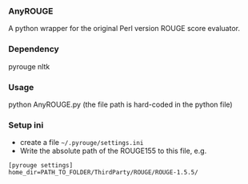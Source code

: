 ### AnyROUGE
A python wrapper for the original Perl version ROUGE score evaluator.

### Dependency
pyrouge
nltk

### Usage
python AnyROUGE.py (the file path is hard-coded in the python file)

### Setup ini

- create a file `~/.pyrouge/settings.ini`
- Write the absolute path of the ROUGE155 to this file, e.g.
```
[pyrouge settings]
home_dir=PATH_TO_FOLDER/ThirdParty/ROUGE/ROUGE-1.5.5/
```
